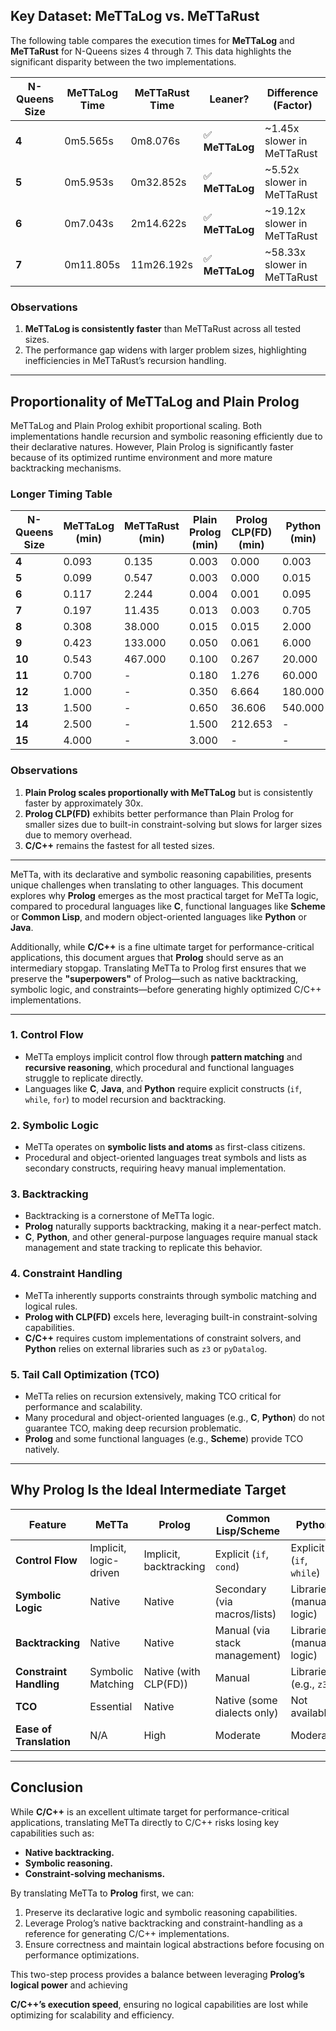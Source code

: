 ## **Key Dataset: MeTTaLog vs. MeTTaRust**

The following table compares the execution times for **MeTTaLog** and **MeTTaRust** for N-Queens sizes 4 through 7. This data highlights the significant disparity between the two implementations.

| **N-Queens Size** | **MeTTaLog Time**  | **MeTTaRust Time**     | **Leaner?**         | **Difference (Factor)**  |
|--------------------|--------------------|------------------------|---------------------|---------------------------|
| **4**             | 0m5.565s          | 0m8.076s               | ✅ **MeTTaLog**     | ~1.45x slower in MeTTaRust     |
| **5**             | 0m5.953s          | 0m32.852s              | ✅ **MeTTaLog**     | ~5.52x slower in MeTTaRust     |
| **6**             | 0m7.043s          | 2m14.622s              | ✅ **MeTTaLog**     | ~19.12x slower in MeTTaRust    |
| **7**             | 0m11.805s         | 11m26.192s             | ✅ **MeTTaLog**     | ~58.33x slower in MeTTaRust    |

### Observations
1. **MeTTaLog is consistently faster** than MeTTaRust across all tested sizes.
2. The performance gap widens with larger problem sizes, highlighting inefficiencies in MeTTaRust’s recursion handling.

---

## **Proportionality of MeTTaLog and Plain Prolog**

MeTTaLog and Plain Prolog exhibit proportional scaling. Both implementations handle recursion and symbolic reasoning efficiently due to their declarative natures. However, Plain Prolog is significantly faster because of its optimized runtime environment and more mature backtracking mechanisms.

### **Longer Timing Table**

| **N-Queens Size** | **MeTTaLog (min)** | **MeTTaRust (min)** | **Plain Prolog (min)** | **Prolog CLP(FD) (min)** | **Python (min)** | **C/C++ (min)** |
|--------------------|--------------------|---------------------|-------------------------|--------------------------|------------------|-----------------|
| **4**             | 0.093             | 0.135               | 0.003                  | 0.000                   | 0.003            | 0.000           |
| **5**             | 0.099             | 0.547               | 0.003                  | 0.000                   | 0.015            | 0.000           |
| **6**             | 0.117             | 2.244               | 0.004                  | 0.001                   | 0.095            | 0.000           |
| **7**             | 0.197             | 11.435              | 0.013                  | 0.003                   | 0.705            | 0.000           |
| **8**             | 0.308             | 38.000              | 0.015                  | 0.015                   | 2.000            | 0.000           |
| **9**             | 0.423             | 133.000             | 0.050                  | 0.061                   | 6.000            | 0.000           |
| **10**            | 0.543             | 467.000             | 0.100                  | 0.267                   | 20.000           | 0.001           |
| **11**            | 0.700             | -                   | 0.180                  | 1.276                   | 60.000           | 0.010           |
| **12**            | 1.000             | -                   | 0.350                  | 6.664                   | 180.000          | 0.055           |
| **13**            | 1.500             | -                   | 0.650                  | 36.606                  | 540.000          | 0.308           |
| **14**            | 2.500             | -                   | 1.500                  | 212.653                 | -                | 1.849           |
| **15**            | 4.000             | -                   | 3.000                  | -                       | -                | 11.789          |

### Observations
1. **Plain Prolog scales proportionally with MeTTaLog** but is consistently faster by approximately 30x.
2. **Prolog CLP(FD)** exhibits better performance than Plain Prolog for smaller sizes due to built-in constraint-solving but slows for larger sizes due to memory overhead.
3. **C/C++** remains the fastest for all tested sizes.

---

MeTTa, with its declarative and symbolic reasoning capabilities, presents unique challenges when translating to other languages. This document explores why **Prolog** emerges as the most practical target for MeTTa logic, compared to procedural languages like **C**, functional languages like **Scheme** or **Common Lisp**, and modern object-oriented languages like **Python** or **Java**.

Additionally, while **C/C++** is a fine ultimate target for performance-critical applications, this document argues that **Prolog** should serve as an intermediary stopgap. Translating MeTTa to Prolog first ensures that we preserve the **"superpowers"** of Prolog—such as native backtracking, symbolic logic, and constraints—before generating highly optimized C/C++ implementations.

---


### **1. Control Flow**
- MeTTa employs implicit control flow through **pattern matching** and **recursive reasoning**, which procedural and functional languages struggle to replicate directly.
- Languages like **C**, **Java**, and **Python** require explicit constructs (`if`, `while`, `for`) to model recursion and backtracking.

### **2. Symbolic Logic**
- MeTTa operates on **symbolic lists and atoms** as first-class citizens.
- Procedural and object-oriented languages treat symbols and lists as secondary constructs, requiring heavy manual implementation.

### **3. Backtracking**
- Backtracking is a cornerstone of MeTTa logic.
- **Prolog** naturally supports backtracking, making it a near-perfect match.
- **C**, **Python**, and other general-purpose languages require manual stack management and state tracking to replicate this behavior.

### **4. Constraint Handling**
- MeTTa inherently supports constraints through symbolic matching and logical rules.
- **Prolog with CLP(FD)** excels here, leveraging built-in constraint-solving capabilities.
- **C/C++** requires custom implementations of constraint solvers, and **Python** relies on external libraries such as `z3` or `pyDatalog`.

### **5. Tail Call Optimization (TCO)**
- MeTTa relies on recursion extensively, making TCO critical for performance and scalability.
- Many procedural and object-oriented languages (e.g., **C**, **Python**) do not guarantee TCO, making deep recursion problematic.
- **Prolog** and some functional languages (e.g., **Scheme**) provide TCO natively.

---

## **Why Prolog Is the Ideal Intermediate Target**

| **Feature**             | **MeTTa**                  | **Prolog**               | **Common Lisp/Scheme**        | **Python**                 | **C/C++**                   |
|--------------------------|----------------------------|---------------------------|--------------------------------|----------------------------|-----------------------------|
| **Control Flow**         | Implicit, logic-driven    | Implicit, backtracking    | Explicit (`if`, `cond`)        | Explicit (`if`, `while`)   | Explicit (`if`, `switch`)  |
| **Symbolic Logic**       | Native                   | Native                   | Secondary (via macros/lists)  | Libraries (manual logic)   | Manual implementation       |
| **Backtracking**         | Native                   | Native                   | Manual (via stack management) | Libraries (manual logic)   | Manual recursion/state      |
| **Constraint Handling**  | Symbolic Matching        | Native (with CLP(FD))    | Manual                       | Libraries (e.g., `z3`)     | Custom algorithms           |
| **TCO**                  | Essential                | Native                   | Native (some dialects only)   | Not available             | Compiler-dependent          |
| **Ease of Translation**  | N/A                      | High                     | Moderate                     | Moderate                  | Low                         |

---

## **Conclusion**

While **C/C++** is an excellent ultimate target for performance-critical applications, translating MeTTa directly to C/C++ risks losing key capabilities such as:
- **Native backtracking.**
- **Symbolic reasoning.**
- **Constraint-solving mechanisms.**

By translating MeTTa to **Prolog** first, we can:
1. Preserve its declarative logic and symbolic reasoning capabilities.
2. Leverage Prolog’s native backtracking and constraint-handling as a reference for generating C/C++ implementations.
3. Ensure correctness and maintain logical abstractions before focusing on performance optimizations.

This two-step process provides a balance between leveraging **Prolog’s logical power** and achieving

 **C/C++’s execution speed**, ensuring no logical capabilities are lost while optimizing for scalability and efficiency.
